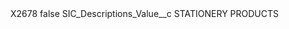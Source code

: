 <?xml version="1.0" encoding="UTF-8"?>
<CustomMetadata xmlns="http://soap.sforce.com/2006/04/metadata" xmlns:xsi="http://www.w3.org/2001/XMLSchema-instance" xmlns:xsd="http://www.w3.org/2001/XMLSchema">
    <label>X2678</label>
    <protected>false</protected>
    <values>
        <field>SIC_Descriptions_Value__c</field>
        <value xsi:type="xsd:string">STATIONERY PRODUCTS</value>
    </values>
</CustomMetadata>
